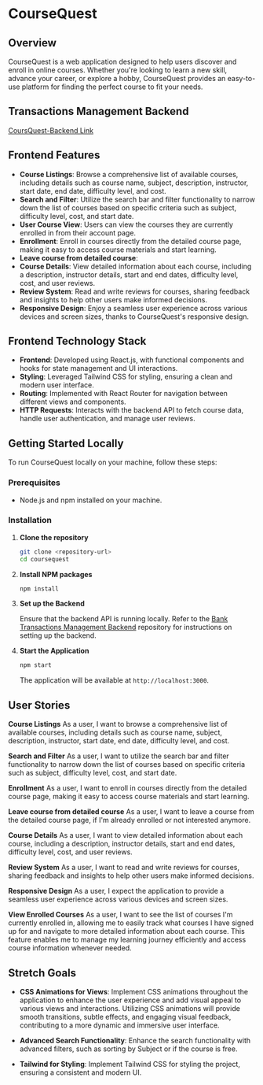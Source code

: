 # CourseQuest

## Overview

CourseQuest is a web application designed to help users discover and enroll in online courses. Whether you're looking to learn a new skill, advance your career, or explore a hobby, CourseQuest provides an easy-to-use platform for finding the perfect course to fit your needs.

## Transactions Management Backend

[CoursQuest-Backend Link](https://github.com/MichaelARestrepoross/CoursQuest-Backend)

## Frontend Features

- **Course Listings**: Browse a comprehensive list of available courses, including details such as course name, subject, description, instructor, start date, end date, difficulty level, and cost.
- **Search and Filter**: Utilize the search bar and filter functionality to narrow down the list of courses based on specific criteria such as subject, difficulty level, cost, and start date.
- **User Course View**: Users can view the courses they are currently enrolled in from their account page.
- **Enrollment**: Enroll in courses directly from the detailed course page, making it easy to access course materials and start learning.
- **Leave course from detailed course**: 
- **Course Details**: View detailed information about each course, including a description, instructor details, start and end dates, difficulty level, cost, and user reviews.
- **Review System**: Read and write reviews for courses, sharing feedback and insights to help other users make informed decisions.
- **Responsive Design**: Enjoy a seamless user experience across various devices and screen sizes, thanks to CourseQuest's responsive design.

## Frontend Technology Stack

- **Frontend**: Developed using React.js, with functional components and hooks for state management and UI interactions.
- **Styling**: Leveraged Tailwind CSS for styling, ensuring a clean and modern user interface.
- **Routing**: Implemented with React Router for navigation between different views and components.
- **HTTP Requests**: Interacts with the backend API to fetch course data, handle user authentication, and manage user reviews.

## Getting Started Locally

To run CourseQuest locally on your machine, follow these steps:

### Prerequisites

- Node.js and npm installed on your machine.

### Installation

1. **Clone the repository**

    ```sh
    git clone <repository-url>
    cd coursequest
    ```

2. **Install NPM packages**

    ```sh
    npm install
    ```

3. **Set up the Backend**

   Ensure that the backend API is running locally. Refer to the [Bank Transactions Management Backend](https://github.com/MichaelARestrepoross/project-budgeting-app-backend) repository for instructions on setting up the backend.

4. **Start the Application**

    ```sh
    npm start
    ```

    The application will be available at `http://localhost:3000`.

## User Stories

**Course Listings**
As a user, I want to browse a comprehensive list of available courses, including details such as course name, subject, description, instructor, start date, end date, difficulty level, and cost.

**Search and Filter**
As a user, I want to utilize the search bar and filter functionality to narrow down the list of courses based on specific criteria such as subject, difficulty level, cost, and start date.

**Enrollment**
As a user, I want to enroll in courses directly from the detailed course page, making it easy to access course materials and start learning.

**Leave course from detailed course**
As a user, I want to leave a course from the detailed course page, if I'm already enrolled or not interested anymore.

**Course Details**
As a user, I want to view detailed information about each course, including a description, instructor details, start and end dates, difficulty level, cost, and user reviews.

**Review System**
As a user, I want to read and write reviews for courses, sharing feedback and insights to help other users make informed decisions.

**Responsive Design**
As a user, I expect the application to provide a seamless user experience across various devices and screen sizes.

**View Enrolled Courses**
As a user, I want to see the list of courses I'm currently enrolled in, allowing me to easily track what courses I have signed up for and navigate to more detailed information about each course. This feature enables me to manage my learning journey efficiently and access course information whenever needed.

## Stretch Goals

- **CSS Animations for Views**: Implement CSS animations throughout the application to enhance the user experience and add visual appeal to various views and interactions. Utilizing CSS animations will provide smooth transitions, subtle effects, and engaging visual feedback, contributing to a more dynamic and immersive user interface.
- **Advanced Search Functionality**: Enhance the search functionality with advanced filters, such as sorting by Subject or if the course is free.

- **Tailwind for Styling**: Implement Tailwind CSS for styling the project, ensuring a consistent and modern UI.
